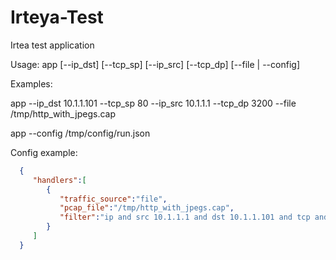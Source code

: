 # Irteya-Test


 Irtea test application
 
 Usage:
  app  [--ip_dst] [--tcp_sp] [--ip_src] [--tcp_dp] [--file | --config]
 
  Examples:
 
  app --ip_dst 10.1.1.101 --tcp_sp 80 --ip_src 10.1.1.1 --tcp_dp 3200 --file /tmp/http_with_jpegs.cap
 
 
  app --config /tmp/config/run.json
 
  Config example:
  ```json
    {
       "handlers":[
          {
             "traffic_source":"file",
             "pcap_file":"/tmp/http_with_jpegs.cap",
             "filter":"ip and src 10.1.1.1 and dst 10.1.1.101 and tcp and src port 80 and dst port 3200"
          }
       ]
    }
```
 
 
